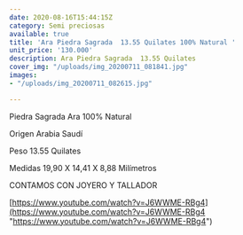 ```yaml
---
date: 2020-08-16T15:44:15Z
category: Semi preciosas
available: true
title: 'Ara Piedra Sagrada  13.55 Quilates 100% Natural '
unit_price: '130.000'
description: Ara Piedra Sagrada  13.55 Quilates
cover_img: "/uploads/img_20200711_081841.jpg"
images:
- "/uploads/img_20200711_082615.jpg"

---
```

Piedra Sagrada Ara 100% Natural 

Origen Arabia Saudí

Peso 13.55 Quilates

Medidas 19,90 X 14,41 X 8,88 Milímetros

CONTAMOS CON JOYERO Y TALLADOR

[https://www.youtube.com/watch?v=J6WWME-RBg4](https://www.youtube.com/watch?v=J6WWME-RBg4 "https://www.youtube.com/watch?v=J6WWME-RBg4")